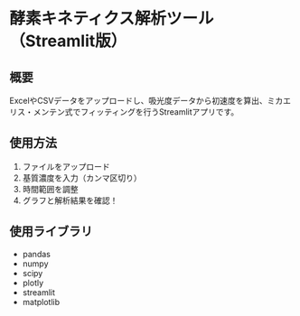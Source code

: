 # 酵素キネティクス解析ツール（Streamlit版）

## 概要
ExcelやCSVデータをアップロードし、吸光度データから初速度を算出、ミカエリス・メンテン式でフィッティングを行うStreamlitアプリです。

## 使用方法
1. ファイルをアップロード
2. 基質濃度を入力（カンマ区切り）
3. 時間範囲を調整
4. グラフと解析結果を確認！

## 使用ライブラリ
- pandas
- numpy
- scipy
- plotly
- streamlit
- matplotlib
